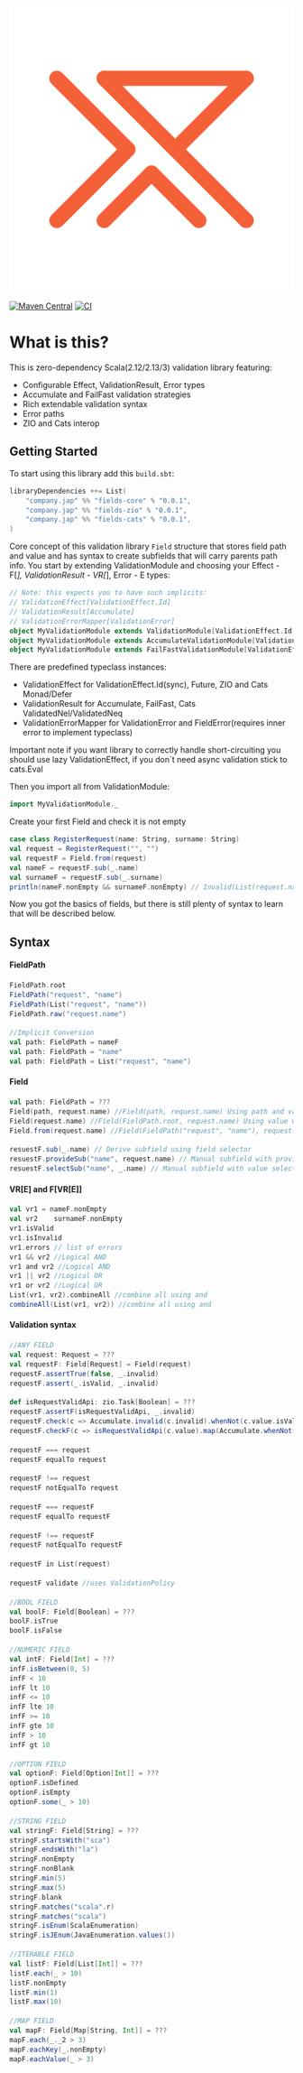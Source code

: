 ![Result image](assets/jap-logo.png)

[![Maven Central](https://maven-badges.herokuapp.com/maven-central/company.jap/fields-core_2.13/badge.svg)](https://maven-badges.herokuapp.com/maven-central/company.jap/fields-core_2.13)
[![CI](https://github.com/jap-company/fields/workflows/CI/badge.svg)](https://github.com/jap-company/fields/actions?query=workflow%3A%22CI%22)

# What is this?
This is zero-dependency Scala(2.12/2.13/3) validation library featuring:

* Configurable Effect, ValidationResult, Error types
* Accumulate and FailFast validation strategies 
* Rich extendable validation syntax
* Error paths
* ZIO and Cats interop

## Getting Started
To start using this library add this `build.sbt`:

```scala
libraryDependencies ++= List(
    "company.jap" %% "fields-core" % "0.0.1",
    "company.jap" %% "fields-zio" % "0.0.1",
    "company.jap" %% "fields-cats" % "0.0.1",
)
```
Core concept of this validation library `Field` structure that stores field path and value and has syntax to create subfields that will carry parents path info.
You start by extending ValidationModule and choosing your Effect - F[_], ValidationResult - VR[_], Error - E types:
```scala
// Note: this expects you to have such implicits:
// ValidationEffect[ValidationEffect.Id]
// ValidationResult[Accumulate]
// ValidationErrorMapper[ValidationError]
object MyValidationModule extends ValidationModule[ValidationEffect.Id, Accumulate, FieldError[ValidationError]]
object MyValidationModule extends AccumulateValidationModule[ValidationEffect.Id, FieldError[ValidationError]]
object MyValidationModule extends FailFastValidationModule[ValidationEffect.Id, FieldError[ValidationError]]
```
There are predefined typeclass instances:
* ValidationEffect for ValidationEffect.Id(sync), Future, ZIO and Cats Monad/Defer
* ValidationResult for Accumulate, FailFast, Cats ValidatedNel/ValidatedNeq
* ValidationErrorMapper for ValidationError and FieldError(requires inner error to implement typeclass)

Important note if you want library to correctly handle short-circuiting you should use lazy ValidationEffect, if you don`t need async validation stick to cats.Eval

Then you import all from ValidationModule:
```scala
import MyValidationModule._
```
Create your first Field and check it is not empty
```scala
case class RegisterRequest(name: String, surname: String)
val request = RegisterRequest("", "")
val requestF = Field.from(request)
val nameF = requestF.sub(_.name)
val surnameF = requestF.sub(_.surname)
println(nameF.nonEmpty && surnameF.nonEmpty) // Invalid(List(request.name -> empty, request.name -> empty))
```

Now you got the basics of fields, but there is still plenty of syntax to learn that will be described below.

## Syntax
#### FieldPath
```scala
FieldPath.root
FieldPath("request", "name")
FieldPath(List("request", "name"))
FieldPath.raw("request.name")

//Implicit Conversion
val path: FieldPath = nameF
val path: FieldPath = "name"
val path: FieldPath = List("request", "name")
```

#### Field
```scala
val path: FieldPath = ???
Field(path, request.name) //Field(path, request.name) Using path and value
Field(request.name) //Field(FieldPath.root, request.name) Using value without path
Field.from(request.name) //Field(FieldPath("request", "name"), request.name) Innherit path from field selects

resuestF.sub(_.name) // Derive subfield using field selector
resuestF.provideSub("name", request.name) // Manual subfield with provided value
resuestF.selectSub("name", _.name) // Manual subfield with value selector
```

#### VR\[E] and F\[VR\[E]]
```scala
val vr1 = nameF.nonEmpty
val vr2    surnameF.nonEmpty
vr1.isValid
vr1.isInvalid
vr1.errors // list of errors
vr1 && vr2 //Logical AND
vr1 and vr2 //Logical AND
vr1 || vr2 //Logical OR
vr1 or vr2 //Logical OR
List(vr1, vr2).combineAll //combine all using and
combineAll(List(vr1, vr2)) //combine all using and
```

#### Validation syntax
```scala
//ANY FIELD
val request: Request = ???
val requestF: Field[Request] = Field(request)
requestF.assertTrue(false, _.invalid)
requestF.assert(_.isValid, _.invalid)

def isRequestValidApi: zio.Task[Boolean] = ???
requestF.assertF(isRequestValidApi, _.invalid)
requestF.check(c => Accumulate.invalid(c.invalid).whenNot(c.value.isValid))
requestF.checkF(c => isRequestValidApi(c.value).map(Accumulate.whenNot(_)(c.custom("err"))), _.invalid)

requestF === request
requestF equalTo request

requestF !== request
requestF notEqualTo request

requestF === requestF
requestF equalTo requestF

requestF !== requestF
requestF notEqualTo requestF

requestF in List(request)

requestF validate //uses ValidationPolicy

//BOOL FIELD
val boolF: Field[Boolean] = ???
boolF.isTrue
boolF.isFalse

//NUMERIC FIELD
val intF: Field[Int] = ???
infF.isBetween(0, 5)
infF < 10
infF lt 10
infF <= 10
infF lte 10
infF >= 10
infF gte 10
infF > 10
infF gt 10

//OPTION FIELD
val optionF: Field[Option[Int]] = ???
optionF.isDefined
optionF.isEmpty
optionF.some(_ > 10)

//STRING FIELD
val stringF: Field[String] = ???
stringF.startsWith("sca")
stringF.endsWith("la")
stringF.nonEmpty
stringF.nonBlank
stringF.min(5)
stringF.max(5)
stringF.blank
stringF.matches("scala".r)
stringF.matches("scala")
stringF.isEnum(ScalaEnumeration)
stringF.isJEnum(JavaEnumeration.values())

//ITERABLE FIELD
val listF: Field[List[Int]] = ???
listF.each(_ > 10)
listF.nonEmpty
listF.min(1)
listF.max(10)

//MAP FIELD
val mapF: Field[Map[String, Int]] = ???
mapF.each(_._2 > 3)
mapF.eachKey(_.nonEmpty)
mapF.eachValue(_ > 3)
```
